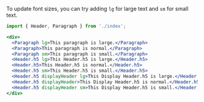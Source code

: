 To update font sizes, you can try adding `lg` for large text and `sm` for small text.

```jsx in Markdown
import { Header, Paragraph } from './index';

<div>
  <Paragraph lg>This paragraph is large.</Paragraph>
  <Paragraph>This paragraph is normal.</Paragraph>
  <Paragraph sm>This paragraph is small.</Paragraph>
  <Header.h5 lg>This Header.h5 is large.</Header.h5>
  <Header.h5>This Header.h5 is normal.</Header.h5>
  <Header.h5 sm>This Header.h5 is small.</Header.h5>
  <Header.h5 displayHeader lg>This Display Header.h5 is large.</Header.h5>
  <Header.h5 displayHeader>This Display Header.h5 is normal.</Header.h5>
  <Header.h5 displayHeader sm>This Display Header.h5 is small.</Header.h5>
</div>
```
